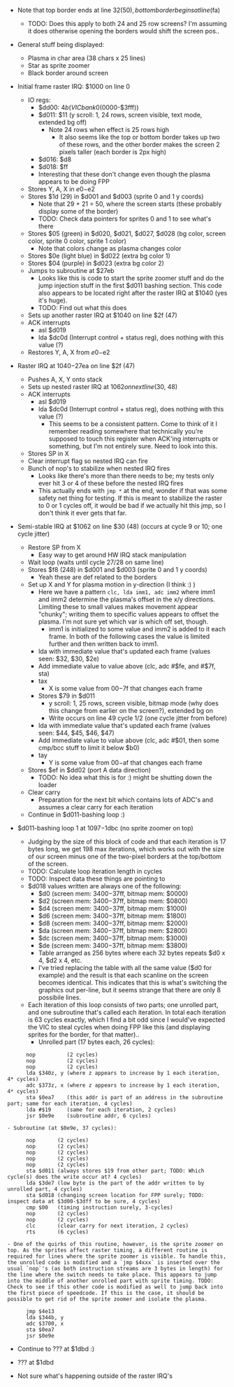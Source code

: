 - Note that top border ends at line $32 (50), bottom border begins at line ($fa)
  - TODO: Does this apply to both 24 and 25 row screens? I'm assuming it does otherwise opening the borders would shift the screen pos..

- General stuff being displayed:
  - Plasma in char area (38 chars x 25 lines)
  - Star as sprite zoomer
  - Black border around screen

- Initial frame raster IRQ: $1000 on line 0
  - IO regs:
    - $dd00: $4b (VIC bank 0 ($0000-$3fff))
    - $d011: $11 (y scroll: 1, 24 rows, screen visible, text mode, extended bg off)
      - Note 24 rows when effect is 25 rows high
        - It also seems like the top or bottom border takes up two of these rows, and the other border makes the screen 2 pixels taller (each border is 2px high)
    - $d016: $d8
    - $d018: $ff
    - Interesting that these don't change even though the plasma appears to be doing FPP
  - Stores Y, A, X in $e0-$e2
  - Stores $1d (29) in $d001 and $d003 (sprite 0 and 1 y coords)
    - Note that 29 + 21 = 50, where the screen starts (these probably display some of the border)
    - TODO: Check data pointers for sprites 0 and 1 to see what's there
  - Stores $05 (green) in $d020, $d021, $d027, $d028 (bg color, screen color, sprite 0 color, sprite 1 color)
    - Note that colors change as plasma changes color
  - Stores $0e (light blue) in $d022 (extra bg color 1)
  - Stores $04 (purple) in $d023 (extra bg color 2)
  - Jumps to subroutine at $27eb
    - Looks like this is code to start the sprite zoomer stuff and do the jump injection stuff in the first $d011 bashing section. This code also appears to be located right after the raster IRQ at $1040 (yes it's huge).
    - TODO: Find out what this does
  - Sets up another raster IRQ at $1040 on line $2f (47)
  - ACK interrupts
    - asl $d019
    - lda $dc0d (Interrupt control + status reg), does nothing with this value (?)
  - Restores Y, A, X from $e0-$e2

- Raster IRQ at $1040-$27ea on line $2f (47)
  - Pushes A, X, Y onto stack
  - Sets up nested raster IRQ at $1062 on next line ($30, 48)
  - ACK interrupts
    - asl $d019
    - lda $dc0d (Interrupt control + status reg), does nothing with this value (?)
      - This seems to be a consistent pattern. Come to think of it I remember reading somewhere that technically you're supposed to touch this register when ACK'ing interrupts or something, but I'm not entirely sure. Need to look into this.
  - Stores SP in X
  - Clear interrupt flag so nested IRQ can fire
  - Bunch of nop's to stabilize when nested IRQ fires
    - Looks like there's more than there needs to be; my tests only ever hit 3 or 4 of these before the nested IRQ fires
    - This actually ends with `jmp *` at the end, wonder if that was some safety net thing for testing. If this is meant to stabilize the raster to 0 or 1 cycles off, it would be bad if we actually hit this jmp, so I don't think it ever gets that far.

- Semi-stable IRQ at $1062 on line $30 (48) (occurs at cycle 9 or 10; one cycle jitter)
  - Restore SP from X
    - Easy way to get around HW IRQ stack manipulation
  - Wait loop (waits until cycle 27/28 on same line)
  - Stores $f8 (248) in $d001 and $d003 (sprite 0 and 1 y coords)
    - Yeah these are def related to the borders
  - Set up X and Y for plasma motion in y-direction (I think :) )
    - Here we have a pattern `clc, lda imm1, adc imm2` where imm1 and imm2 determine the plasma's offset in the x/y directions. Limiting these to small values makes movement appear "chunky"; writing them to specific values appears to offset the plasma. I'm not sure yet which var is which off set, though.
      - imm1 is initialized to some value and imm2 is added to it each frame. In both of the following cases the value is limited further and then written back to imm1.
    - lda with immediate value that's updated each frame (values seen: $32, $30, $2e)
    - Add immediate value to value above (clc, adc #$fe, and #$7f, sta)
    - tax
      - X is some value from $00-$7f that changes each frame
    - Stores $79 in $d011
      - y scroll: 1, 25 rows, screen visible, bitmap mode (why does this change from earlier on the screen?), extended bg on
      - Write occurs on line 49 cycle 1/2 (one cycle jitter from before)
    - lda with immediate value that's updated each frame (values seen: $44, $45, $46, $47)
    - Add immediate value to value above (clc, adc #$01, then some cmp/bcc stuff to limit it below $b0)
    - tay
      - Y is some value from $00-$af that changes each frame
  - Stores $ef in $dd02 (port A data direction)
    - TODO: No idea what this is for :) might be shutting down the loader
  - Clear carry
    - Preparation for the next bit which contains lots of ADC's and assumes a clear carry for each iteration
  - Continue in $d011-bashing loop :)

- $d011-bashing loop 1 at $1097-$1dbc (no sprite zoomer on top)
  - Judging by the size of this block of code and that each iteration is 17 bytes long, we get 198 max iterations, which works out with the size of our screen minus one of the two-pixel borders at the top/bottom of the screen.
  - TODO: Calculate loop iteration length in cycles
  - TODO: Inspect data these things are pointing to
  - $d018 values written are always one of the following:
    - $d0 (screen mem: $3400-$37ff, bitmap mem: $0000)
    - $d2 (screen mem: $3400-$37ff, bitmap mem: $0800)
    - $d4 (screen mem: $3400-$37ff, bitmap mem: $1000)
    - $d6 (screen mem: $3400-$37ff, bitmap mem: $1800)
    - $d8 (screen mem: $3400-$37ff, bitmap mem: $2000)
    - $da (screen mem: $3400-$37ff, bitmap mem: $2800)
    - $dc (screen mem: $3400-$37ff, bitmap mem: $3000)
    - $de (screen mem: $3400-$37ff, bitmap mem: $3800)
    - Table arranged as 256 bytes where each 32 bytes repeats $d0 x 4, $d2 x 4, etc.
    - I've tried replacing the table with all the same value ($d0 for example) and the result is that each scanline on the screen becomes identical. This indicates that this is what's switching the graphics out per-line, but it seems strange that there are only 8 possibile lines.
  - Each iteration of this loop consists of two parts; one unrolled part, and one subroutine that's called each iteration. In total each iteration is 63 cycles exactly, which I find a bit odd since I would've expected the VIC to steal cycles when doing FPP like this (and displaying sprites for the border, for that matter)..
    - Unrolled part (17 bytes each, 26 cycles):

```
      nop          (2 cycles)
      nop          (2 cycles)
      nop          (2 cycles)
      lda $340z, y (where z appears to increase by 1 each iteration, 4* cycles)
      adc $373z, x (where z appears to increase by 1 each iteration, 4* cycles)
      sta $0ea7    (this addr is part of an address in the subroutine part; same for each iteration, 4 cycles)
      lda #$19     (same for each iteration, 2 cycles)
      jsr $0e9e    (subroutine addr, 6 cycles)
```

    - Subroutine (at $0e9e, 37 cycles):

```
      nop       (2 cycles)
      nop       (2 cycles)
      nop       (2 cycles)
      nop       (2 cycles)
      nop       (2 cycles)
      sta $d011 (always stores $19 from other part; TODO: Which cycle(s) does the write occur at? 4 cycles)
      lda $3de7 (low byte is the part of the addr written to by unrolled part, 4 cycles)
      sta $d018 (changing screen location for FPP surely; TODO: inspect data at $3d00-$3dff to be sure, 4 cycles)
      cmp $00   (timing instruction surely, 3-cycles)
      nop       (2 cycles)
      nop       (2 cycles)
      clc       (clear carry for next iteration, 2 cycles)
      rts       (6 cycles)
```

    - One of the quirks of this routine, however, is the sprite zoomer on top. As the sprites affect raster timing, a different routine is required for lines where the sprite zoomer is visible. To handle this, the unrolled code is modified and a `jmp $4xxx` is inserted over the usual `nop`'s (as both instruction streams are 3 bytes in length) for the line where the switch needs to take place. This appears to jump into the middle of another unrolled part with sprite timing. TODO: Check to see if this other code is modified as well to jump back into the first piece of speedcode. If this is the case, it should be possible to get rid of the sprite zoomer and isolate the plasma.

```
      jmp $4e13
      lda $344b, y
      adc $3700, x
      sta $0ea7
      jsr $0e9e
```

  - Continue to ??? at $1dbd :)

- ??? at $1dbd

- Not sure what's happening outside of the raster IRQ's